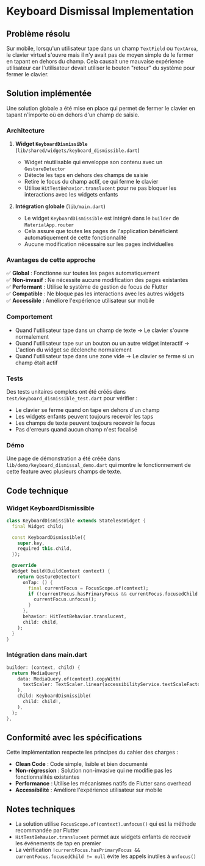 # Keyboard Dismissal Implementation

## Problème résolu

Sur mobile, lorsqu'un utilisateur tape dans un champ `TextField` ou `TextArea`, le clavier virtuel s'ouvre mais il n'y avait pas de moyen simple de le fermer en tapant en dehors du champ. Cela causait une mauvaise expérience utilisateur car l'utilisateur devait utiliser le bouton "retour" du système pour fermer le clavier.

## Solution implémentée

Une solution globale a été mise en place qui permet de fermer le clavier en tapant n'importe où en dehors d'un champ de saisie.

### Architecture

1. **Widget `KeyboardDismissible`** (`lib/shared/widgets/keyboard_dismissible.dart`)
   - Widget réutilisable qui enveloppe son contenu avec un `GestureDetector`
   - Détecte les taps en dehors des champs de saisie
   - Retire le focus du champ actif, ce qui ferme le clavier
   - Utilise `HitTestBehavior.translucent` pour ne pas bloquer les interactions avec les widgets enfants

2. **Intégration globale** (`lib/main.dart`)
   - Le widget `KeyboardDismissible` est intégré dans le `builder` de `MaterialApp.router`
   - Cela assure que toutes les pages de l'application bénéficient automatiquement de cette fonctionnalité
   - Aucune modification nécessaire sur les pages individuelles

### Avantages de cette approche

✅ **Global** : Fonctionne sur toutes les pages automatiquement  
✅ **Non-invasif** : Ne nécessite aucune modification des pages existantes  
✅ **Performant** : Utilise le système de gestion de focus de Flutter  
✅ **Compatible** : Ne bloque pas les interactions avec les autres widgets  
✅ **Accessible** : Améliore l'expérience utilisateur sur mobile

### Comportement

- Quand l'utilisateur tape dans un champ de texte → Le clavier s'ouvre normalement
- Quand l'utilisateur tape sur un bouton ou un autre widget interactif → L'action du widget se déclenche normalement
- Quand l'utilisateur tape dans une zone vide → Le clavier se ferme si un champ était actif

### Tests

Des tests unitaires complets ont été créés dans `test/keyboard_dismissible_test.dart` pour vérifier :
- Le clavier se ferme quand on tape en dehors d'un champ
- Les widgets enfants peuvent toujours recevoir les taps
- Les champs de texte peuvent toujours recevoir le focus
- Pas d'erreurs quand aucun champ n'est focalisé

### Démo

Une page de démonstration a été créée dans `lib/demo/keyboard_dismissal_demo.dart` qui montre le fonctionnement de cette feature avec plusieurs champs de texte.

## Code technique

### Widget KeyboardDismissible

```dart
class KeyboardDismissible extends StatelessWidget {
  final Widget child;

  const KeyboardDismissible({
    super.key,
    required this.child,
  });

  @override
  Widget build(BuildContext context) {
    return GestureDetector(
      onTap: () {
        final currentFocus = FocusScope.of(context);
        if (!currentFocus.hasPrimaryFocus && currentFocus.focusedChild != null) {
          currentFocus.unfocus();
        }
      },
      behavior: HitTestBehavior.translucent,
      child: child,
    );
  }
}
```

### Intégration dans main.dart

```dart
builder: (context, child) {
  return MediaQuery(
    data: MediaQuery.of(context).copyWith(
      textScaler: TextScaler.linear(accessibilityService.textScaleFactor),
    ),
    child: KeyboardDismissible(
      child: child!,
    ),
  );
},
```

## Conformité avec les spécifications

Cette implémentation respecte les principes du cahier des charges :

- **Clean Code** : Code simple, lisible et bien documenté
- **Non-régression** : Solution non-invasive qui ne modifie pas les fonctionnalités existantes
- **Performance** : Utilise les mécanismes natifs de Flutter sans overhead
- **Accessibilité** : Améliore l'expérience utilisateur sur mobile

## Notes techniques

- La solution utilise `FocusScope.of(context).unfocus()` qui est la méthode recommandée par Flutter
- `HitTestBehavior.translucent` permet aux widgets enfants de recevoir les événements de tap en premier
- La vérification `!currentFocus.hasPrimaryFocus && currentFocus.focusedChild != null` évite les appels inutiles à `unfocus()`
